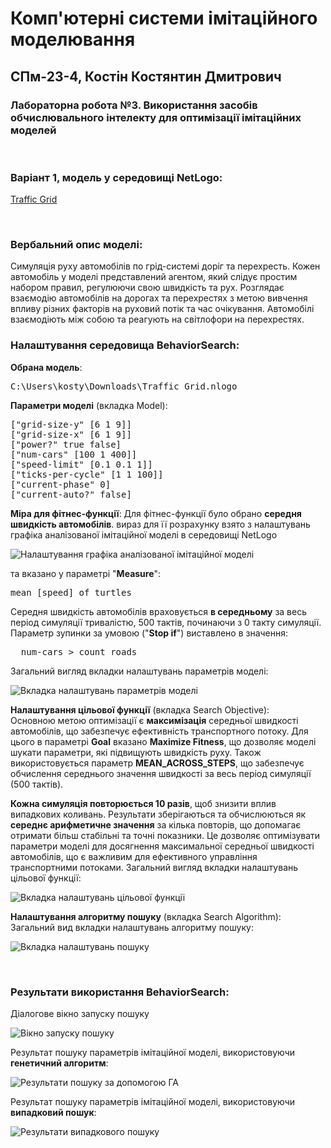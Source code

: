 # Комп'ютерні системи імітаційного моделювання
## СПм-23-4, Костін Костянтин Дмитрович
### Лабораторна робота №**3**. Використання засобів обчислювального інтелекту для оптимізації імітаційних моделей


<br>

### Варіант 1, модель у середовищі NetLogo:
[Traffic Grid](https://www.netlogoweb.org/launch#http://www.netlogoweb.org/assets/modelslib/Sample%20Models/Social%20Science/Traffic%20Grid.nlogo)

<br>

### Вербальний опис моделі:
Симуляція руху автомобілів по грід-системі доріг та перехресть. Кожен автомобіль у моделі представлений агентом, який слідує простим набором правил, регулюючи свою швидкість та рух. Розглядає взаємодію автомобілів на дорогах та перехрестях з метою вивчення впливу різних факторів на руховий потік та час очікування. Автомобілі взаємодіють між собою та реагують на світлофори на перехрестях.

### Налаштування середовища BehaviorSearch:

**Обрана модель**:
<pre>
C:\Users\kosty\Downloads\Traffic Grid.nlogo
</pre>
**Параметри моделі** (вкладка Model):
<pre>
["grid-size-y" [6 1 9]]
["grid-size-x" [6 1 9]]
["power?" true false]
["num-cars" [100 1 400]]
["speed-limit" [0.1 0.1 1]]
["ticks-per-cycle" [1 1 100]]
["current-phase" 0]
["current-auto?" false]
</pre>
**Міра для фітнес-функції**:
Для фітнес-функції було обрано **середня швидкість автомобілів**. вираз для її розрахунку взято з налаштувань графіка аналізованої імітаційної моделі в середовищі NetLogo

![Налаштування графіка аналізованої імітаційної моделі](average_speed.png)

та вказано у параметрі "**Measure**":
<pre>
mean [speed] of turtles
</pre>
Середня швидкість автомобілів враховується **в середньому** за весь період симуляції тривалістю, 500 тактів, починаючи з 0 такту симуляції.  
Параметр зупинки за умовою ("**Stop if**") виставлено в значення:
<pre>
  num-cars > count roads
</pre>
Загальний вигляд вкладки налаштувань параметрів моделі:

![Вкладка налаштувань параметрів моделі](parameters.png)

**Налаштування цільової функції** (вкладка Search Objective):  
Основною метою оптимізації є **максимізація** середньої швидкості автомобілів, що забезпечує ефективність транспортного потоку. Для цього в параметрі **Goal** вказано **Maximize Fitness**, що дозволяє моделі шукати параметри, які підвищують швидкість руху. Також використовується параметр **MEAN_ACROSS_STEPS**, що забезпечує обчислення середнього значення швидкості за весь період симуляції (500 тактів).

**Кожна симуляція повторюється 10 разів**, щоб знизити вплив випадкових коливань. Результати зберігаються та обчислюються як **середнє арифметичне значення** за кілька повторів, що допомагає отримати більш стабільні та точні показники. Це дозволяє оптимізувати параметри моделі для досягнення максимальної середньої швидкості автомобілів, що є важливим для ефективного управління транспортними потоками.
Загальний вигляд вкладки налаштувань цільової функції:

![Вкладка налаштувань цільової функції](objective.png)

**Налаштування алгоритму пошуку** (вкладка Search Algorithm):  
Загальний вид вкладки налаштувань алгоритму пошуку:

![Вкладка налаштувань пошуку](search.png)

<br>

### Результати використання BehaviorSearch:
Діалогове вікно запуску пошуку

![Вікно запуску пошуку](dialog.png)

Результат пошуку параметрів імітаційної моделі, використовуючи **генетичний алгоритм**:

![Результати пошуку за допомогою ГА](ga.png)

Результат пошуку параметрів імітаційної моделі, використовуючи **випадковий пошук**:

![Результати випадкового пошуку](rs.png) 
